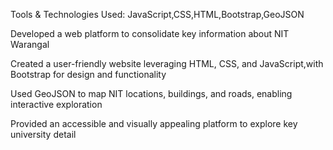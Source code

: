 Tools & Technologies Used: JavaScript,CSS,HTML,Bootstrap,GeoJSON

Developed a web platform to consolidate key information about NIT Warangal

Created a user-friendly website leveraging HTML, CSS, and JavaScript,with Bootstrap for design and functionality

Used GeoJSON to map NIT locations, buildings, and roads, enabling interactive exploration

Provided an accessible and visually appealing platform to explore key university detail
